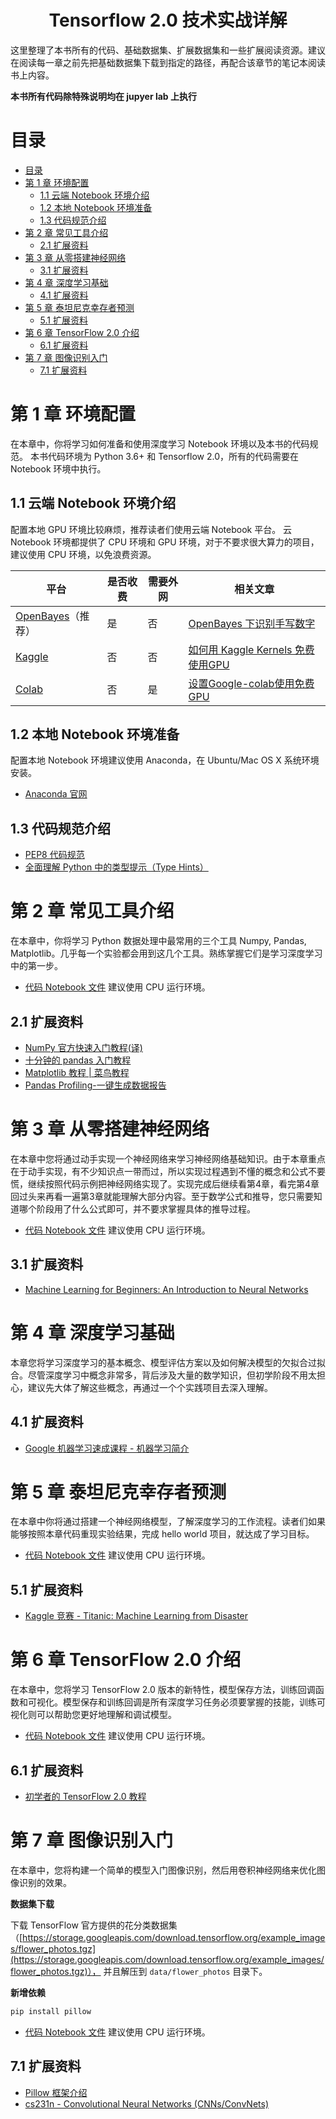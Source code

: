 <!-- prettier-ignore-start -->
<!-- markdownlint-disable -->
<h1 align="center">
    <a>Tensorflow 2.0 技术实战详解</a>
</h1>

这里整理了本书所有的代码、基础数据集、扩展数据集和一些扩展阅读资源。建议在阅读每一章之前先把基础数据集下载到指定的路径，再配合该章节的笔记本阅读书上内容。

**本书所有代码除特殊说明均在 jupyer lab 上执行**

<!-- markdownlint-enable -->
<!-- prettier-ignore-end -->

# 目录

- [目录](#目录)
- [第 1 章 环境配置](#第-1-章-环境配置)
  - [1.1 云端 Notebook 环境介绍](#11-云端-notebook-环境介绍)
  - [1.2 本地 Notebook 环境准备](#12-本地-notebook-环境准备)
  - [1.3 代码规范介绍](#13-代码规范介绍)
- [第 2 章 常见工具介绍](#第-2-章-常见工具介绍)
  - [2.1 扩展资料](#21-扩展资料)
- [第 3 章 从零搭建神经网络](#第-3-章-从零搭建神经网络)
  - [3.1 扩展资料](#31-扩展资料)
- [第 4 章 深度学习基础](#第-4-章-深度学习基础)
  - [4.1 扩展资料](#41-扩展资料)
- [第 5 章 泰坦尼克幸存者预测](#第-5-章-泰坦尼克幸存者预测)
  - [5.1 扩展资料](#51-扩展资料)
- [第 6 章 TensorFlow 2.0 介绍](#第-6-章-tensorflow-20-介绍)
  - [6.1 扩展资料](#61-扩展资料)
- [第 7 章 图像识别入门](#第-7-章-图像识别入门)
  - [7.1 扩展资料](#71-扩展资料)

# 第 1 章 环境配置

在本章中，你将学习如何准备和使用深度学习 Notebook 环境以及本书的代码规范。
本书代码环境为 Python 3.6+ 和 Tensorflow 2.0，所有的代码需要在 Notebook 环境中执行。

## 1.1 云端 Notebook 环境介绍

配置本地 GPU 环境比较麻烦，推荐读者们使用云端 Notebook 平台。
云 Notebook 环境都提供了 CPU 环境和 GPU 环境，对于不要求很大算力的项目，建议使用 CPU 环境，以免浪费资源。

| 平台                | 是否收费 | 需要外网 | 相关文章                            |
| ------------------- | -------- | -------- | -----------------------------------|
| [OpenBayes]（推荐） | 是       | 否       | [OpenBayes 下识别手写数字]          |
| [Kaggle]            | 否       | 否       | [如何用 Kaggle Kernels 免费使用GPU] |
| [Colab]             | 否       | 是       | [设置Google-colab使用免费GPU]       |

## 1.2 本地 Notebook 环境准备

配置本地 Notebook 环境建议使用 Anaconda，在 Ubuntu/Mac OS X 系统环境安装。

- [Anaconda 官网](https://www.anaconda.com/distribution/#download-section)

## 1.3 代码规范介绍

- [PEP8 代码规范](https://juejin.im/post/58b129b32f301e006c035a62)
- [全面理解 Python 中的类型提示（Type Hints）](https://sikasjc.github.io/2018/07/14/type-hint-in-python/)

# 第 2 章 常见工具介绍

在本章中，你将学习 Python 数据处理中最常用的三个工具 Numpy, Pandas, Matplotlib。几乎每一个实验都会用到这几个工具。熟练掌握它们是学习深度学习中的第一步。

- [代码 Notebook 文件](chapter-02.ipynb) 建议使用 CPU 运行环境。

## 2.1 扩展资料

- [NumPy 官方快速入门教程(译)](https://juejin.im/post/5a76d2c56fb9a063557d8357)
- [十分钟的 pandas 入门教程](https://ericfu.me/10-minutes-to-pandas/)
- [Matplotlib 教程 | 菜鸟教程](https://www.runoob.com/w3cnote/matplotlib-tutorial.html)
- [Pandas Profiling-一键生成数据报告](https://mathpretty.com/11152.html)


# 第 3 章 从零搭建神经网络

在本章中您将通过动手实现一个神经网络来学习神经网络基础知识。由于本章重点在于动手实现，有不少知识点一带而过，所以实现过程遇到不懂的概念和公式不要慌，继续按照代码示例把神经网络实现了。实现完成后继续看第4章，看完第4章回过头来再看一遍第3章就能理解大部分内容。至于数学公式和推导，您只需要知道哪个阶段用了什么公式即可，并不要求掌握具体的推导过程。

- [代码 Notebook 文件](chapter-03.ipynb) 建议使用 CPU 运行环境。

## 3.1 扩展资料

- [Machine Learning for Beginners: An Introduction to Neural Networks](https://victorzhou.com/blog/intro-to-neural-networks/)

# 第 4 章 深度学习基础

本章您将学习深度学习的基本概念、模型评估方案以及如何解决模型的欠拟合过拟合。尽管深度学习中概念非常多，背后涉及大量的数学知识，但初学阶段不用太担心，建议先大体了解这些概念，再通过一个个实践项目去深入理解。

## 4.1 扩展资料

- [Google 机器学习速成课程 - 机器学习简介](https://developers.google.cn/machine-learning/crash-course/ml-intro)

# 第 5 章 泰坦尼克幸存者预测

在本章中你将通过搭建一个神经网络模型，了解深度学习的工作流程。读者们如果能够按照本章代码重现实验结果，完成 hello world 项目，就达成了学习目标。

- [代码 Notebook 文件](chapter-05.ipynb) 建议使用 CPU 运行环境。

## 5.1 扩展资料

- [Kaggle 竞赛 - Titanic: Machine Learning from Disaster](https://www.kaggle.com/c/titanic)


# 第 6 章 TensorFlow 2.0 介绍

在本章中，您将学习 TensorFlow 2.0 版本的新特性，模型保存方法，训练回调函数和可视化。模型保存和训练回调是所有深度学习任务必须要掌握的技能，训练可视化则可以帮助您更好地理解和调试模型。

- [代码 Notebook 文件](chapter-06.ipynb) 建议使用 CPU 运行环境。

## 6.1 扩展资料

- [初学者的 TensorFlow 2.0 教程](https://www.tensorflow.org/tutorials/quickstart/beginner)

# 第 7 章 图像识别入门

在本章中，您将构建一个简单的模型入门图像识别，然后用卷积神经网络来优化图像识别的效果。

**数据集下载**

下载 TensorFlow 官方提供的花分类数据集
（[https://storage.googleapis.com/download.tensorflow.org/example_images/flower_photos.tgz](https://storage.googleapis.com/download.tensorflow.org/example_images/flower_photos.tgz)），
并且解压到 `data/flower_photos` 目录下。

**新增依赖**

```bash
pip install pillow
```

- [代码 Notebook 文件](chapter-07.ipynb) 建议使用 CPU 运行环境。

## 7.1 扩展资料

- [Pillow 框架介绍](https://www.liaoxuefeng.com/wiki/1016959663602400/1017785454949568)
- [cs231n - Convolutional Neural Networks (CNNs/ConvNets)](https://cs231n.github.io/convolutional-networks/)

<!-- prettier-ignore-start -->
<!-- markdownlint-disable -->
[OpenBayes]: https://openbayes.com/
[OpenBayes 下识别手写数字]: https://openbayes.com/docs/tutorial-mnist/
[Kaggle]: https://www.kaggle.com
[如何用 Kaggle Kernels 免费使用GPU]: https://zhuanlan.zhihu.com/p/36824585
[Colab]: https://colab.research.google.com/
[设置Google-colab使用免费GPU]: https://gabriel1225.github.io/%E8%AE%BE%E7%BD%AEGoogle-colab%E4%BD%BF%E7%94%A8%E5%85%8D%E8%B4%B9GPU.html
<!-- markdownlint-enable -->
<!-- prettier-ignore-end -->